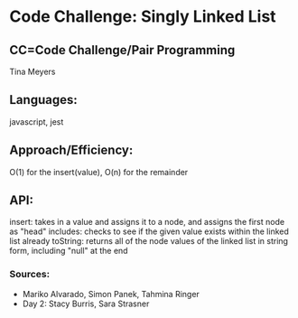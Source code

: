 # Code Challenge: Singly Linked List

## CC=Code Challenge/Pair Programming

Tina Meyers

## Languages:

javascript, jest



## Approach/Efficiency:

O(1) for the insert(value), O(n) for the remainder

## API:

insert: takes in a value and assigns it to a node, and assigns the first node as "head"
includes: checks to see if the given value exists within the linked list already
toString: returns all of the node values of the linked list in string form, including "null" at the end


### Sources:

- Mariko Alvarado, Simon Panek, Tahmina Ringer
- Day 2: Stacy Burris, Sara Strasner
